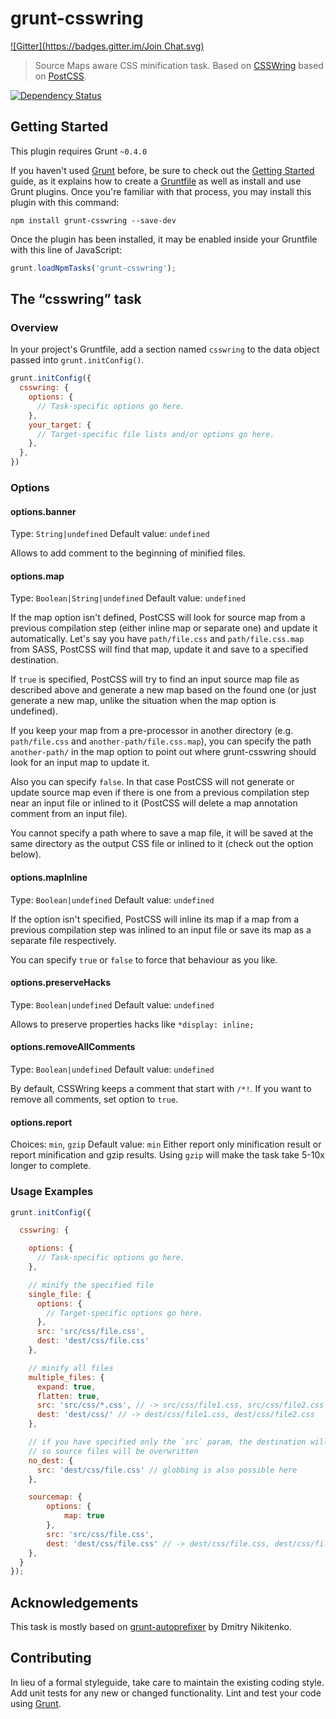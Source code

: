 # grunt-csswring
[![Gitter](https://badges.gitter.im/Join Chat.svg)](https://gitter.im/princed/grunt-csswring?utm_source=badge&utm_medium=badge&utm_campaign=pr-badge&utm_content=badge)

> Source Maps aware CSS minification task. Based on [CSSWring](https://github.com/hail2u/node-csswring) based on [PostCSS](https://github.com/ai/postcss).

[![Dependency Status](https://gemnasium.com/princed/grunt-csswring.svg)](https://gemnasium.com/princed/grunt-csswring)

## Getting Started
This plugin requires Grunt `~0.4.0`

If you haven't used [Grunt](http://gruntjs.com/) before, be sure to check out the [Getting Started](http://gruntjs.com/getting-started) guide, as it explains how to create a [Gruntfile](http://gruntjs.com/sample-gruntfile) as well as install and use Grunt plugins. Once you're familiar with that process, you may install this plugin with this command:

```shell
npm install grunt-csswring --save-dev
```

Once the plugin has been installed, it may be enabled inside your Gruntfile with this line of JavaScript:

```js
grunt.loadNpmTasks('grunt-csswring');
```

## The “csswring” task

### Overview
In your project's Gruntfile, add a section named `csswring` to the data object passed into `grunt.initConfig()`.

```js
grunt.initConfig({
  csswring: {
    options: {
      // Task-specific options go here.
    },
    your_target: {
      // Target-specific file lists and/or options go here.
    },
  },
})
```

### Options

#### options.banner
Type: `String|undefined`
Default value: `undefined`

Allows to add comment to the beginning of minified files.

#### options.map
Type: `Boolean|String|undefined`
Default value: `undefined`

If the map option isn't defined, PostCSS will look for source map from a previous compilation step (either inline map or separate one) and update it automatically. Let's say you have `path/file.css` and `path/file.css.map` from SASS, PostCSS will find that map, update it and save to a specified destination.

If `true` is specified, PostCSS will try to find an input source map file as described above and generate a new map based on the found one (or just generate a new map, unlike the situation when the map option is undefined).

If you keep your map from a pre-processor in another directory (e.g. `path/file.css` and `another-path/file.css.map`), you can specify the path `another-path/` in the map option to point out where grunt-csswring should look for an input map to update it.

Also you can specify `false`. In that case PostCSS will not generate or update source map even if there is one from a previous compilation step near an input file or inlined to it (PostCSS will delete a map annotation comment from an input file).

You cannot specify a path where to save a map file, it will be saved at the same directory as the output CSS file or inlined to it (check out the option below).

#### options.mapInline
Type: `Boolean|undefined`
Default value: `undefined`

If the option isn't specified, PostCSS will inline its map if a map from a previous compilation step was inlined to an input file or save its map as a separate file respectively.

You can specify `true` or `false` to force that behaviour as you like.

#### options.preserveHacks
Type: `Boolean|undefined`
Default value: `undefined`

Allows to preserve properties hacks like `*display: inline;`

#### options.removeAllComments
Type: `Boolean|undefined`
Default value: `undefined`

By default, CSSWring keeps a comment that start with `/*!`. If you want to remove all comments, set option to `true`.

#### options.report
Choices: `min`, `gzip`
Default value: `min`
Either report only minification result or report minification and gzip results. Using `gzip` will make the task take 5-10x longer to complete.


### Usage Examples

```js
grunt.initConfig({

  csswring: {

    options: {
      // Task-specific options go here.
    },

    // minify the specified file
    single_file: {
      options: {
        // Target-specific options go here.
      },
      src: 'src/css/file.css',
      dest: 'dest/css/file.css'
    },

    // minify all files
    multiple_files: {
      expand: true,
      flatten: true,
      src: 'src/css/*.css', // -> src/css/file1.css, src/css/file2.css
      dest: 'dest/css/' // -> dest/css/file1.css, dest/css/file2.css
    },

    // if you have specified only the `src` param, the destination will be set automatically,
    // so source files will be overwritten
    no_dest: {
      src: 'dest/css/file.css' // globbing is also possible here
    },

    sourcemap: {
        options: {
            map: true
        },
        src: 'src/css/file.css',
        dest: 'dest/css/file.css' // -> dest/css/file.css, dest/css/file.css.map
    },
  }
});
```

## Acknowledgements
This task is mostly based on [grunt-autoprefixer](https://github.com/nDmitry/grunt-autoprefixer) by Dmitry Nikitenko.

## Contributing
In lieu of a formal styleguide, take care to maintain the existing coding style. Add unit tests for any new or changed functionality. Lint and test your code using [Grunt](http://gruntjs.com/).

